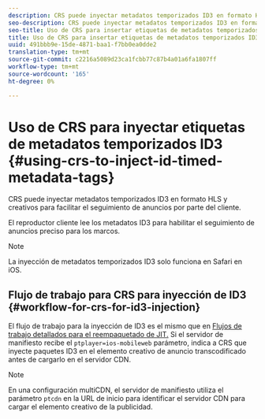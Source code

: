 ```yaml
---
description: CRS puede inyectar metadatos temporizados ID3 en formato HLS y creativos para facilitar el seguimiento de anuncios por parte del cliente.
seo-description: CRS puede inyectar metadatos temporizados ID3 en formato HLS y creativos para facilitar el seguimiento de anuncios por parte del cliente.
seo-title: Uso de CRS para insertar etiquetas de metadatos temporizados ID3
title: Uso de CRS para insertar etiquetas de metadatos temporizados ID3
uuid: 491bbb9e-15de-4871-baa1-f7bb0ea0dde2
translation-type: tm+mt
source-git-commit: c2216a5089d23ca1fcbb77c87b4a01a6fa1807ff
workflow-type: tm+mt
source-wordcount: '165'
ht-degree: 0%

---
```



# Uso de CRS para inyectar etiquetas de metadatos temporizados ID3 {#using-crs-to-inject-id-timed-metadata-tags}

CRS puede inyectar metadatos temporizados ID3 en formato HLS y creativos para facilitar el seguimiento de anuncios por parte del cliente.

El reproductor cliente lee los metadatos ID3 para habilitar el seguimiento de anuncios preciso para los marcos.

>[!NOTE]
>
>La inyección de metadatos temporizados ID3 solo funciona en Safari en iOS.

## Flujo de trabajo para CRS para inyección de ID3 {#workflow-for-crs-for-id3-injection}

El flujo de trabajo para la inyección de ID3 es el mismo que en [Flujos de trabajo detallados para el reempaquetado de JIT.](../creative-repackaging-service/jit-repackage.md) Si el servidor de manifiesto recibe el  `ptplayer=ios-mobileweb` parámetro, indica a CRS que inyecte paquetes ID3 en el elemento creativo de anuncio transcodificado antes de cargarlo en el servidor CDN.

>[!NOTE]
>
>En una configuración multiCDN, el servidor de manifiesto utiliza el parámetro `ptcdn` en la URL de inicio para identificar el servidor CDN para cargar el elemento creativo de la publicidad.